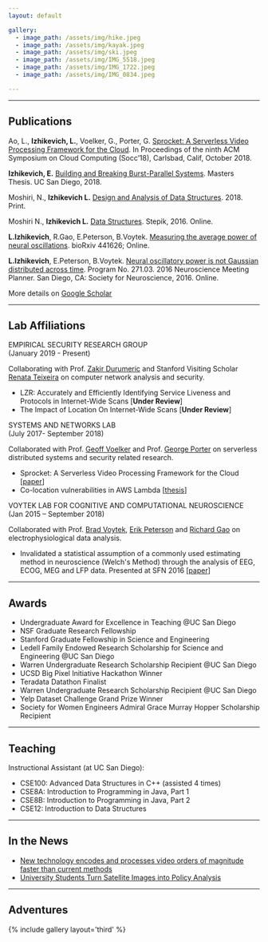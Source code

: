 ```yaml
---
layout: default

gallery:
  - image_path: /assets/img/hike.jpeg
  - image_path: /assets/img/kayak.jpeg
  - image_path: /assets/img/ski.jpeg
  - image_path: /assets/img/IMG_5518.jpeg
  - image_path: /assets/img/IMG_1722.jpeg
  - image_path: /assets/img/IMG_0834.jpeg

---
```


* * *
## Publications

Ao, L., **Izhikevich, L.**, Voelker, G., Porter, G. [Sprocket: A Serverless Video Processing Framework for the Cloud](http://cseweb.ucsd.edu/~gmporter/papers/socc18-sprocket.pdf). In Proceedings of the ninth ACM Symposium on Cloud Computing (Socc’18), Carlsbad, Calif, October 2018.

**Izhikevich, E.** [Building and Breaking Burst-Parallel Systems](https://escholarship.org/content/qt3cn612zr/qt3cn612zr.pdf). Masters Thesis. UC San Diego, 2018. 

Moshiri, N., **Izhikevich L.** [Design and Analysis of Data Structures](https://www.amazon.com/Design-Analysis-Structures-Niema-Moshiri/dp/1981017232). 2018. Print.

Moshiri N., **Izhikevich L.**  [Data Structures](https://stepik.org/course/579/promo). Stepik, 2016. Online.

**L.Izhikevich**, R.Gao, E.Peterson, B.Voytek. [Measuring the average power of neural oscillations](https://www.biorxiv.org/content/biorxiv/early/2018/10/22/441626.full.pdf). bioRxiv 441626; Online.

**L.Izhikevich**, E.Peterson, B.Voytek. [Neural oscillatory power is not Gaussian distributed across time](https://www.sfn.org/Annual-Meeting/Neuroscience-2016/Sessions-and-Events/Program/~/media/SfN/Documents/Annual%20Meeting/FinalProgram/NS2016/Full%20Abstract%20PDFs%202016/SfN16_Abstract%20PDFs%20%20Posters_2_Sun_PM.ashx). Program No. 271.03. 2016 Neuroscience Meeting Planner. San Diego, CA: Society for Neuroscience, 2016. Online. 

More details on [Google Scholar](https://scholar.google.com/citations?user=jO0eK0AAAAAJ&hl=en)

* * *
## Lab Affiliations

<dt>EMPIRICAL SECURITY RESEARCH GROUP</dt> (January 2019 - Present)

Collaborating with Prof. [Zakir Durumeric](https://zakird.com) and Stanford Visiting Scholar [Renata Teixeira](https://who.rocq.inria.fr/Renata.Teixeira/) on computer network analysis and security. 

* LZR: Accurately and Efficiently Identifying Service Liveness and Protocols in Internet-Wide Scans \[**Under Review**\]
* The Impact of Location On Internet-Wide Scans \[**Under Review**\]

<dt>SYSTEMS AND NETWORKS LAB</dt> (July 2017- September 2018)

Collaborated with Prof. [Geoff Voelker](http://www.cs.ucsd.edu/~voelker) and Prof. [George Porter](http://www.cs.ucsd.edu/~gmporter/) on serverless distributed systems and security related research.

* Sprocket: A Serverless Video Processing Framework for the Cloud \[[paper](http://cseweb.ucsd.edu/~gmporter/papers/socc18-sprocket.pdf)\]
* Co-location vulnerabilities in AWS Lambda \[[thesis](https://escholarship.org/content/qt3cn612zr/qt3cn612zr.pdf)\]

<dt>VOYTEK LAB FOR COGNITIVE AND COMPUTATIONAL NEUROSCIENCE</dt> (Jan 2015 – September 2018)

Collaborated with Prof. [Brad Voytek](https://voyteklab.com), [Erik Peterson](http://www.robotpuggle.com) and [Richard Gao](http://www.rdgao.com) on electrophysiological data analysis.

* Invalidated a statistical assumption of a commonly used estimating method in neuroscience (Welch's Method) through the analysis of EEG, ECOG, MEG and LFP data. Presented at SFN 2016 \[[paper](https://www.biorxiv.org/content/biorxiv/early/2018/10/22/441626.full.pdf)\] 


* * *
## Awards

* Undergraduate Award for Excellence in Teaching @UC San Diego
* NSF Graduate Research Fellowship 
* Stanford Graduate Fellowship in Science and Engineering
* Ledell Family Endowed Research Scholarship for Science and Engineering @UC San Diego
* Warren Undergraduate Research Scholarship Recipient @UC San Diego
* UCSD Big Pixel Initiative Hackathon Winner
* Teradata Datathon Finalist
* Warren Undergraduate Research Scholarship Recipient @UC San Diego
* Yelp Dataset Challenge Grand Prize Winner
* Society for Women Engineers Admiral Grace Murray Hopper Scholarship Recipient

* * *
## Teaching

Instructional Assistant (at UC San Diego):

* CSE100: Advanced Data Structures in C++ (assisted 4 times)
* CSE8A: Introduction to Programming in Java, Part 1
* CSE8B: Introduction to Programming in Java, Part 2
* CSE12: Introduction to Data Structures


* * *
## In the News

* [New technology encodes and processes video orders of magnitude faster than current methods](https://www.eurekalert.org/pub_releases/2018-10/uoc--nte102218.php)
* [University Students Turn Satellite Images into Policy Analysis](http://jacobsschool.ucsd.edu/news/news_releases/release.sfe?id=1762)


* * *
## Adventures

{% include gallery layout='third' %}
